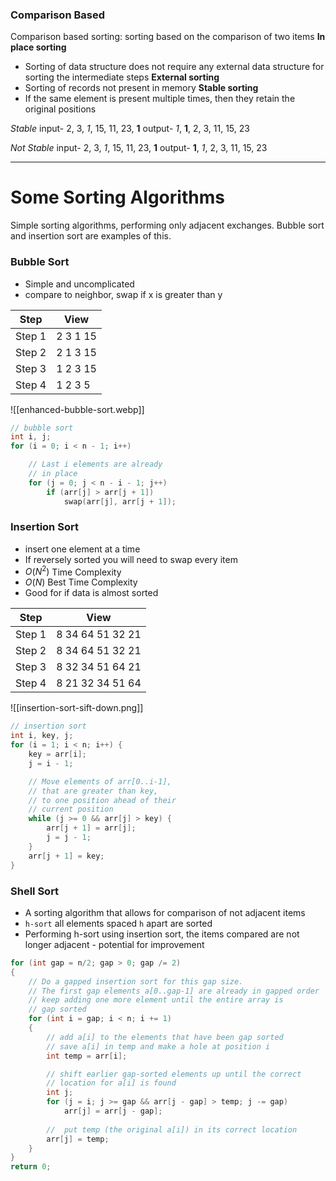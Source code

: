 
### Comparison Based

Comparison based sorting: sorting based on the comparison of two items
**In place sorting**
- Sorting of data structure does not require any external data structure for sorting the intermediate steps
**External sorting**
- Sorting of records not present in memory
**Stable sorting**
- If the same element is present multiple times, then they retain the original positions

_Stable_
input- 2, 3, _1_, 15, 11, 23, **1**
output- _1_, **1**, 2, 3, 11, 15, 23

_Not Stable_
input- 2, 3, _1_, 15, 11, 23, **1**
output- **1**, _1_, 2, 3, 11, 15, 23

****

# Some Sorting Algorithms

Simple sorting algorithms, performing only adjacent exchanges. Bubble sort and insertion sort are examples of this.

### Bubble Sort

- Simple and uncomplicated
- compare to neighbor, swap if x is greater than y

Step|View
-|-
Step 1|2 3 1 15
Step 2|2 1 3 15
Step 3|1 2 3 15
Step 4|1 2 3 5

![[enhanced-bubble-sort.webp]]


```cpp
// bubble sort 
int i, j; 
for (i = 0; i < n - 1; i++) 

	// Last i elements are already 
	// in place 
	for (j = 0; j < n - i - 1; j++) 
		if (arr[j] > arr[j + 1]) 
			swap(arr[j], arr[j + 1]); 
```


### Insertion Sort

- insert one element at a time
- If reversely sorted you will need to swap every item
- $O(N^2)$ Time Complexity
- $O(N)$ Best Time Complexity
- Good for if data is almost sorted

Step|View
-|-
Step 1|8 34 64 51 32 21
Step 2|8 34 64 51 32 21
Step 3|8 32 34 51 64 21
Step 4|8 21 32 34 51 64

![[insertion-sort-sift-down.png]]


```cpp
// insertion sort 
int i, key, j;
for (i = 1; i < n; i++) {
	key = arr[i];
	j = i - 1;

	// Move elements of arr[0..i-1],
	// that are greater than key, 
	// to one position ahead of their
	// current position
	while (j >= 0 && arr[j] > key) {
		arr[j + 1] = arr[j];
		j = j - 1;
	}
	arr[j + 1] = key;
}
```


### Shell Sort

- A sorting algorithm that allows for comparison of not adjacent items
- `h-sort` all elements spaced `h` apart are sorted
- Performing h-sort using insertion sort, the items compared are not longer adjacent - potential for improvement

```cpp
for (int gap = n/2; gap > 0; gap /= 2) 
{ 
	// Do a gapped insertion sort for this gap size. 
	// The first gap elements a[0..gap-1] are already in gapped order 
	// keep adding one more element until the entire array is 
	// gap sorted  
	for (int i = gap; i < n; i += 1) 
	{ 
		// add a[i] to the elements that have been gap sorted 
		// save a[i] in temp and make a hole at position i 
		int temp = arr[i]; 

		// shift earlier gap-sorted elements up until the correct  
		// location for a[i] is found 
		int j;             
		for (j = i; j >= gap && arr[j - gap] > temp; j -= gap) 
			arr[j] = arr[j - gap]; 
		  
		//  put temp (the original a[i]) in its correct location 
		arr[j] = temp; 
	} 
} 
return 0; 
```

